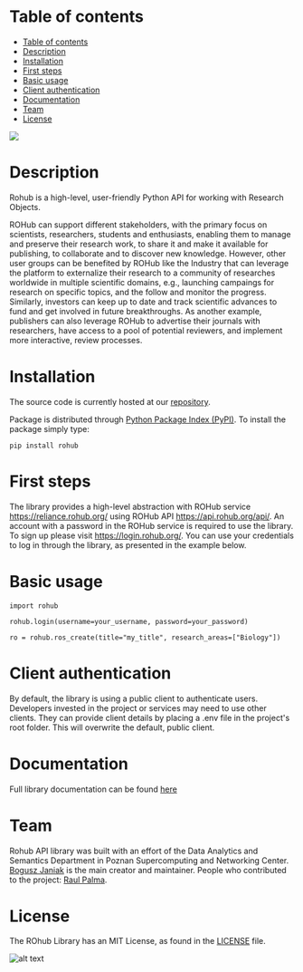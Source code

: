 # Table of contents

- [Table of contents](#table-of-contents)
- [Description](#description)
- [Installation](#installation)
- [First steps](#first-steps)
- [Basic usage](#basic-usage)
- [Client authentication](#client-authentication)
- [Documentation](#documentation)
- [Team](#team)
- [License](#license)

![](rohub_logo.png)


# Description

Rohub is a high-level, user-friendly Python API for working with Research Objects.

ROHub can support different stakeholders, with the primary focus on scientists, researchers, students and enthusiasts, enabling them to manage and preserve their research work, to share it and make it available for publishing, to collaborate and to discover new knowledge. However, other user groups can be benefited by ROHub like the Industry that can leverage the platform to externalize their research to a community of researches worldwide in multiple scientific domains, e.g., launching campaings for research on specific topics, and the follow and monitor the progress. Similarly, investors can keep up to date and track scientific advances to fund and get involved in future breakthroughs. As another example, publishers can also leverage ROHub to advertise their journals with researchers, have access to a pool of potential reviewers, and implement more interactive, review processes.


# Installation

The source code is currently hosted at our [repository](https://git.man.poznan.pl/stash/projects/ROHUB/repos/rohub2020-jupyter-notebooks/browse?at=refs%2Fheads%2Fmaster).

Package is distributed through [Python Package Index (PyPI)](https://pypi.org/). To install the package simply type:

`pip install rohub`

# First steps

The library provides a high-level abstraction with ROHub service https://reliance.rohub.org/ using ROHub API https://api.rohub.org/api/.
An account with a password in the ROHub service is required to use the library. To sign up please visit https://login.rohub.org/. You can use your credentials to log in through the library, as presented in the example below.

# Basic usage

```
import rohub

rohub.login(username=your_username, password=your_password)

ro = rohub.ros_create(title="my_title", research_areas=["Biology"])
```

# Client authentication

By default, the library is using a public client to authenticate users. Developers invested in the project or services may need to use other clients. They can provide client details by placing a .env file in the project's root folder. This will overwrite the default, public client.

# Documentation

Full library documentation can be found [here](https://reliance-eosc.github.io/ROHUB-API_documentation/)

# Team

Rohub API library was built with an effort of the Data Analytics and Semantics Department in Poznan Supercomputing and Networking Center. [Bogusz Janiak](http://boguszjaniak.xyz/) is the main creator and maintainer. People who contributed to the project: [Raul Palma](http://orcid.org/0000-0003-4289-4922>).

# License

The ROhub Library has an MIT License, as found in the [LICENSE](LICENSE) file.

![alt text](https://upload.wikimedia.org/wikipedia/commons/thumb/c/c3/License_icon-mit.svg/384px-License_icon-mit.svg.png)